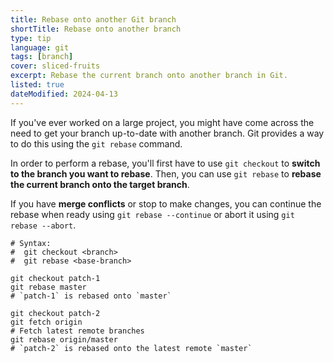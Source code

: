 ```yaml
---
title: Rebase onto another Git branch
shortTitle: Rebase onto another branch
type: tip
language: git
tags: [branch]
cover: sliced-fruits
excerpt: Rebase the current branch onto another branch in Git.
listed: true
dateModified: 2024-04-13
---
```


If you've ever worked on a large project, you might have come across the need to get your branch up-to-date with another branch. Git provides a way to do this using the `git rebase` command.

In order to perform a rebase, you'll first have to use `git checkout` to **switch to the branch you want to rebase**. Then, you can use `git rebase` to **rebase the current branch onto the target branch**.

If you have **merge conflicts** or stop to make changes, you can continue the rebase when ready using `git rebase --continue` or abort it using `git rebase --abort`.

```shell
# Syntax:
#  git checkout <branch>
#  git rebase <base-branch>

git checkout patch-1
git rebase master
# `patch-1` is rebased onto `master`

git checkout patch-2
git fetch origin
# Fetch latest remote branches
git rebase origin/master
# `patch-2` is rebased onto the latest remote `master`
```

